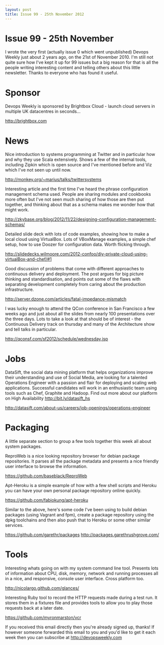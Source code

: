 ```yaml
---
layout: post
title: Issue 99 - 25th November 2012
---
```


# Issue 99 - 25th November

I wrote the very first (actually issue 0 which went unpublished) Devops Weekly just about 2 years ago, on the 21st of November 2010. I'm still not quite sure how I've kept it up for 99 issues but a big reason for that is all the people writing interesting content and telling others about this little newsletter. Thanks to everyone who has found it useful.


Sponsor
======

Devops Weekly is sponsored by Brightbox Cloud - launch cloud servers in multiple UK datacentres in seconds...

http://brightbox.com


News
====


Nice introduction to systems programming at Twitter and in particular how and why they use Scala extensively. Shows a few of the internal tools, including Zipkin which is open source and I've mentioned before and Viz which I've not seen up until now.

http://monkey.org/~marius/talks/twittersystems


Interesting article and the first time I've heard the phrase configuration management schema used. People are sharing modules and cookbooks more often but I've not seen much sharing of how those are then put together, and thinking about that as a schema makes me wonder how that might work.

http://zkybase.org/blog/2012/11/22/designing-configuration-management-schemas/


Detailed slide deck with lots of code examples, showing how to make a local cloud using VirtualBox.  Lots of VBoxManage examples, a simple chef setup, how to use Doozer for configuration data. Worth flicking through.

http://slidedecks.wilmoore.com/2012-confoo/diy-private-cloud-using-virtualBox-and-chef/#1


Good discussion of problems that come with different approaches to continuous delivery and deployment. The post argues for big picture thinking and standardisation, and points out some of the flaws with separating development completely from caring about the production infrastructure.

http://server.dzone.com/articles/fatal-impedance-mismatch


I was lucky enough to attend the QCon conference in San Francisco a few weeks ago and just about all the slides from nearly 100 presentations over the three days. Lots to take a look at that should be of interest - the Continuous Delivery track on thursday and many of the Architecture show and tell talks in particular.

http://qconsf.com/sf2012/schedule/wednesday.jsp


Jobs
====

DataSift, the social data mining platform that helps organizations improve their understanding and use of Social Media, are looking for a talented Operations Engineer with a passion and flair for deploying and scaling web applications. Successful candidates will work in an enthusiastic team using tools such as Chef, Graphite and Hadoop. Find out more about our platform on High Availability http://bit.ly/datasift_hs

http://datasift.com/about-us/careers/job-openings/operations-engineer



Packaging
========

A little separate section to group a few tools together this week all about system packages.

ReproWeb is a nice looking repository browser for debian package repositories. It parses all the package metadata and presents a nice friendly user interface to browse the information.

https://github.com/baseblack/ReproWeb


Apt-Heroku is a simple example of how with a few shell scripts and Heroku you can have your own personal package repository online quickly.

https://github.com/fabiokung/apt-heroku


Similar to the above, here's some code I've been using to build debian packages (using Vagrant and fpm), create a package repository using the dpkg toolchains and then also push that to Heroku or some other similar services.

https://github.com/garethr/packages
http://packages.garethrushgrove.com/


Tools
====

Interesting whats going on with my system command line tool. Presents lots of information about CPU, disk, memory, network and running processes all in a nice, and responsive, console user interface. Cross platform too.

http://nicolargo.github.com/glances/


Interesting Ruby tool to record the HTTP requests made during a test run. It stores them in a fixtures file and provides tools to allow you to play those requests back at a later date.

https://github.com/myronmarston/vcr


If you received this email directly then you're already signed up, thanks! If however someone forwarded this email to you and you'd like to get it each week then you can subscribe at http://devopsweekly.com
